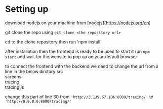 # Setting up
download nodejs on your machine from [nodejs]{https://nodejs.org/en)

git clone the repo using `git clone <the repository url>`

cd to the clone repository then run
'npm install'

after installation then the frontend is ready to be used to start it run
`npm start` and wait for the website to pop up on your default browser


to connect the frontend with the backend we need to change the url from a line in the below dirctory
src\
screens\
tracing\
tracing.js

change this part of line 30 from `'http://3.139.67.106:8000/tracing/'` to `'http://0.0.0.0:8000/tracing/'`



